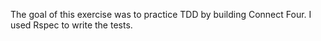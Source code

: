 The goal of this exercise was to practice TDD by building Connect Four. I used Rspec to write the tests. 